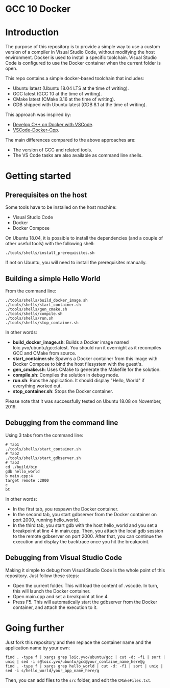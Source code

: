 # GCC 10 Docker

# Introduction

The purpose of this repository is to provide a simple way to use a custom version of a compiler in Visual Studio Code, without modifying the host environment. Docker is used to install a specific toolchain. Visual Studio Code is configured to use the Docker container when the current folder is open.

This repo contains a simple docker-based toolchain that includes:
* Ubuntu latest (Ubuntu 18.04 LTS at the time of writing).
* GCC latest (GCC 10 at the time of writing).
* CMake latest (CMake 3.16 at the time of writing).
* GDB shipped with Ubuntu latest (GDB 8.1 at the time of writing).

This approach was inspired by:
* [Develop C++ on Docker with VSCode](https://medium.com/@aharon.amir/develop-c-on-docker-with-vscode-98fb85b818b2).
* [VSCode-Docker-Cpp](https://github.com/tttapa/VSCode-Docker-Cpp).

The main differences compared to the above approaches are:
* The version of GCC and related tools.
* The VS Code tasks are also available as command line shells.

# Getting started

## Prerequisites on the host

Some tools have to be installed on the host machine:
* Visual Studio Code
* Docker
* Docker Compose

On Ubuntu 18.04, it is possible to install the dependencies (and a couple of other useful tools) with the following shell:

```shell
./tools/shells/install_prerequisites.sh
```

If not on Ubuntu, you will need to install the prerequisites manually.

## Building a simple Hello World

From the command line:
```shell
./tools/shells/build_docker_image.sh
./tools/shells/start_container.sh
./tools/shells/gen_cmake.sh
./tools/shells/compile.sh
./tools/shells/run.sh
./tools/shells/stop_container.sh
```

In other words:
* **build_docker_image.sh**: Builds a Docker image named loic.yvo/ubuntu/gcc:latest. You should run it overnight as it recompiles GCC and CMake from source.
* **start_container.sh**: Spawns a Docker container from this image with Docker Compose to bind the host filesystem with the guest's.
* **gen_cmake.sh**: Uses CMake to generate the Makefile for the solution.
* **compile.sh**: Compiles the solution in debug mode.
* **run.sh**: Runs the application. It should display "Hello, World" if everything worked out.
* **stop_container.sh**: Stops the Docker container.

Please note that it was successfully tested on Ubuntu 18.08 on November, 2019.

## Debugging from the command line

Using 3 tabs from the command line:
```shell
# Tab1
./tools/shells/start_container.sh
# Tab2
./tools/shells/start_gdbserver.sh
# Tab3
cd ./build/bin
gdb hello_world
b main.cpp:4
target remote :2000
c
bt
```

In other words:
* In the first tab, you respawn the Docker container.
* In the second tab, you start gdbserver from the Docker container on port 2000, running hello_world.
* In the third tab, you start gdb with the host hello_world and you set a breakpoint at line 4 in main.cpp. Then, you attach the local gdb session to the remote gdbserver on port 2000. After that, you can continue the execution and display the backtrace once you hit the breakpoint.

## Debugging from Visual Studio Code

Making it simple to debug from Visual Studio Code is the whole point of this repository. Just follow these steps:
* Open the current folder. This will load the content of .vscode. In turn, this will launch the Docker container.
* Open main.cpp and set a breakpoint at line 4.
* Press F5. This will automatically start the gdbserver from the Docker container, and attach the execution to it.

# Going further

Just fork this repository and then replace the container name and the application name by your own:
```shell
find . -type f | xargs grep loic.yvo/ubuntu/gcc | cut -d: -f1 | sort | uniq | sed -i s@loic.yvo/ubuntu/gcc@your_containe_name_here@g
find . -type f | xargs grep hello_world | cut -d: -f1 | sort | uniq | sed -i s/hello_world/your_app_name_here/g
```

Then, you can add files to the `src` folder, and edit the `CMakeFiles.txt`.
